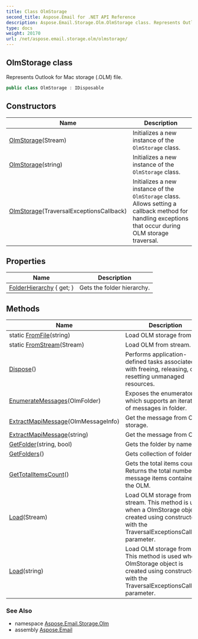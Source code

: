 ```yaml
---
title: Class OlmStorage
second_title: Aspose.Email for .NET API Reference
description: Aspose.Email.Storage.Olm.OlmStorage class. Represents Outlook for Mac storage .OLM file
type: docs
weight: 20170
url: /net/aspose.email.storage.olm/olmstorage/
---
```

## OlmStorage class

Represents Outlook for Mac storage (.OLM) file.

```csharp
public class OlmStorage : IDisposable
```

## Constructors

| Name | Description |
| --- | --- |
| [OlmStorage](olmstorage/#constructor_1)(Stream) | Initializes a new instance of the `OlmStorage` class. |
| [OlmStorage](olmstorage/#constructor_2)(string) | Initializes a new instance of the `OlmStorage` class. |
| [OlmStorage](olmstorage/#constructor)(TraversalExceptionsCallback) | Initializes a new instance of the `OlmStorage` class. Allows setting a callback method for handling exceptions that occur during OLM storage traversal. |

## Properties

| Name | Description |
| --- | --- |
| [FolderHierarchy](../../aspose.email.storage.olm/olmstorage/folderhierarchy/) { get; } | Gets the folder hierarchy. |

## Methods

| Name | Description |
| --- | --- |
| static [FromFile](../../aspose.email.storage.olm/olmstorage/fromfile/)(string) | Load OLM storage from file. |
| static [FromStream](../../aspose.email.storage.olm/olmstorage/fromstream/)(Stream) | Load OLM from stream. |
| [Dispose](../../aspose.email.storage.olm/olmstorage/dispose/)() | Performs application-defined tasks associated with freeing, releasing, or resetting unmanaged resources. |
| [EnumerateMessages](../../aspose.email.storage.olm/olmstorage/enumeratemessages/)(OlmFolder) | Exposes the enumerator, which supports an iteration of messages in folder. |
| [ExtractMapiMessage](../../aspose.email.storage.olm/olmstorage/extractmapimessage/#extractmapimessage)(OlmMessageInfo) | Get the message from OLM storage. |
| [ExtractMapiMessage](../../aspose.email.storage.olm/olmstorage/extractmapimessage/#extractmapimessage_1)(string) | Get the message from OLM. |
| [GetFolder](../../aspose.email.storage.olm/olmstorage/getfolder/)(string, bool) | Gets the folder by name. |
| [GetFolders](../../aspose.email.storage.olm/olmstorage/getfolders/)() | Gets collection of folders. |
| [GetTotalItemsCount](../../aspose.email.storage.olm/olmstorage/gettotalitemscount/)() | Gets the total items count. Returns the total number of message items contained in the OLM. |
| [Load](../../aspose.email.storage.olm/olmstorage/load/#load)(Stream) | Load OLM storage from stream. This method is used when a OlmStorage object is created using constructor with the TraversalExceptionsCallback parameter. |
| [Load](../../aspose.email.storage.olm/olmstorage/load/#load_1)(string) | Load OLM storage from file. This method is used when a OlmStorage object is created using constructor with the TraversalExceptionsCallback parameter. |

### See Also

* namespace [Aspose.Email.Storage.Olm](../../aspose.email.storage.olm/)
* assembly [Aspose.Email](../../)



